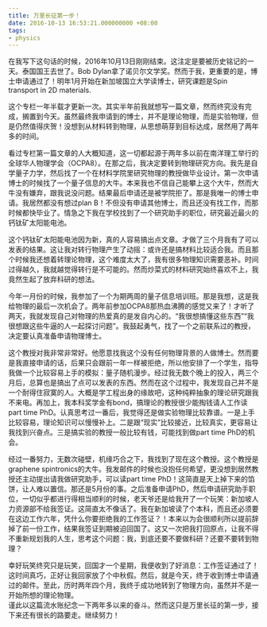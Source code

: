 ```yaml
---
title: 万里长征第一步！
date: 2016-10-13 16:53:21.000000000 +08:00
tags:
- physics
---
```


在我写下这句话的时候，2016年10月13日刚刚结束。这注定是要被历史铭记的一天。泰国国王去世了。Bob Dylan拿了诺贝尔文学奖。然而于我，更重要的是，博士申请通过了！明年1月开始在新加坡国立大学读博士，研究课题是Spin transport in 2D materials.

这个专栏一年半载才更新一次。其实半年前我就想写一篇文章，然而终究没有完成，搁置到今天。虽然最终我申请到的博士，并不是理论物理，而是实验物理，但是仍然值得庆贺！没想到从材料转到物理，从思想萌芽到目标达成，居然用了两年多的时间。

看过专栏第一篇文章的人大概知道，这一切都起源于两年多以前在南洋理工举行的全球华人物理学会（OCPA8）。在那之后，我决定要转到物理研究方向。我先是自学量子力学，然后找了一个在材料学院里研究物理的教授做毕业设计。第一次申请博士的时候找了一个量子信息的大牛。本来我也不信自己能攀上这个大牛，然而大牛没有嫌弃，跟我说没问题。结果最后申请还是被学院拒了。那是我唯一的博士申请。我居然都没有想过plan B！不但没有申请其他博士，而且还没有找工作，而那时候都快毕业了。情急之下我在学校找到了一个研究助手的职位，研究最近最火的钙钛矿太阳能电池。

这个钙钛矿太阳能电池因为新，真的人容易搞出点文章。才做了三个月我有了可以发表的结果。这让我对转行物理产生了动摇：或许还是搞材料比较适合我。而且那个时候我还想着转理论物理，这个难度太大了，我有很多物理知识需要恶补。时间过得越久，我就越觉得转行是不可能的。然而炒菜式的材料研究始终喜欢不上，我竟然生起了放弃科研的想法。

今年一月份的时候，我参加了一个为期两周的量子信息培训班。那是我想，这是我给物理的最后一次机会了。两年前参加OCPA8那热血沸腾的感觉又来了！才听了两天，我就发现自己对物理的热爱真的是发自内心的。“我很想搞懂这些东西”“我很想跟这些牛逼的人一起探讨问题”。我鼓起勇气，找了一个之前联系过的教授，决定要认真准备申请物理博士。

这个教授对我非常非常好。他愿意找我这个没有任何物理背景的人做博士。然而要是我直接申请的话，后果只会跟前一年一样被拒绝，所以他安排了一个学生，指导我做一个比较容易上手的模拟：量子随机漫步。经过我无数个晚上的投入，两三个月后，总算也是搞出了点可以发表的东西。然而在这个过程中，我发现自己并不是一个耐得住寂寞的人。大概是学工程出身的缘故吧，这种纯粹抽象的理论研究跟我不来电。再加上，我本科奖学金有bond，搞理论的教授很少能掏钱请人工作读part time PhD。认真思考过一番后，我觉得还是做实验物理比较靠谱。一是上手比较容易，理论知识可以慢慢补上。二是跟“现实”比较接近，比较真实，更容易让我找到兴奋点。三是搞实验的教授一般比较有钱，可能找到做part time PhD的机会。

经过一番努力，无数次碰壁，机缘巧合之下，我找到了现在这个教授。这个教授是graphene spintronics的大牛。我发邮件的时候也没抱任何希望，更没想到居然教授还主动提出请我做研究助手，可以读part time PhD！这简直是天上掉下来的馅饼，让人难以置信。那还是5月份的事。之后准备申请PhD，然后申请研究助手职位，一切似乎都进行得相当顺利的时候，老天爷还是给我开了一个玩笑：新加坡人力资源部不给我签证。这简直太不像话了。我在新加坡读了个本科，而且还必须要在这边工作六年，凭什么你要拒绝我的工作签证？！本来以为会很顺利所以提前辞掉了前一份工作，结果我签证到期被迫回国了。这又一次把我打回原点，让我不得不重新规划我的人生，思考这个问题：我，到底还要不要做科研？还要不要转到物理？

幸好玩笑终究只是玩笑，回国才一个星期，我便收到了好消息：工作签证通过了！这时间真巧，正好让我回家放了个中秋假。然后，就是今天，终于收到博士申请通过的邮件。至此，历时两年四个月，我终于成功地转到了物理方向，虽然并不是一开始所想的理论物理。  
谨此以这篇流水账纪念一下两年多以来的奋斗。然而这只是万里长征的第一步，接下来还有很长的路要走。继续努力！